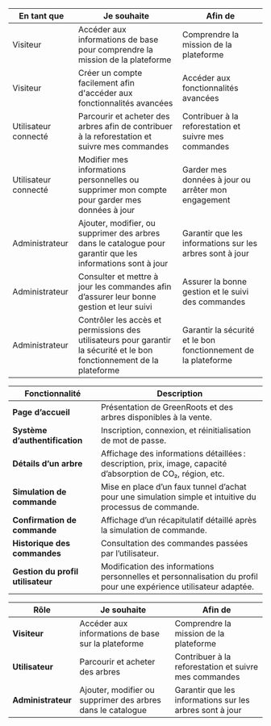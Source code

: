 | En tant que            | Je souhaite                                                                 | Afin de                                                          |
|-------------------------|----------------------------------------------------------------------------|------------------------------------------------------------------|
| Visiteur               | Accéder aux informations de base pour comprendre la mission de la plateforme | Comprendre la mission de la plateforme                          |
| Visiteur               | Créer un compte facilement afin d'accéder aux fonctionnalités avancées       | Accéder aux fonctionnalités avancées                            |
| Utilisateur connecté   | Parcourir et acheter des arbres afin de contribuer à la reforestation et suivre mes commandes | Contribuer à la reforestation et suivre mes commandes          |
| Utilisateur connecté   | Modifier mes informations personnelles ou supprimer mon compte pour garder mes données à jour | Garder mes données à jour ou arrêter mon engagement             |
| Administrateur         | Ajouter, modifier, ou supprimer des arbres dans le catalogue pour garantir que les informations sont à jour | Garantir que les informations sur les arbres sont à jour       |
| Administrateur         | Consulter et mettre à jour les commandes afin d’assurer leur bonne gestion et leur suivi | Assurer la bonne gestion et le suivi des commandes              |
| Administrateur         | Contrôler les accès et permissions des utilisateurs pour garantir la sécurité et le bon fonctionnement de la plateforme | Garantir la sécurité et le bon fonctionnement de la plateforme |

| **Fonctionnalité**           | **Description**                                                                                           |
|-------------------------------|-----------------------------------------------------------------------------------------------------------|
| **Page d’accueil**           | Présentation de GreenRoots et des arbres disponibles à la vente.                                         |
| **Système d’authentification** | Inscription, connexion, et réinitialisation de mot de passe.                                              |
| **Détails d’un arbre**        | Affichage des informations détaillées : description, prix, image, capacité d’absorption de CO₂, région, etc. |
| **Simulation de commande**    | Mise en place d’un faux tunnel d’achat pour une simulation simple et intuitive du processus de commande.  |
| **Confirmation de commande**  | Affichage d’un récapitulatif détaillé après la simulation de commande.                                    |
| **Historique des commandes**  | Consultation des commandes passées par l’utilisateur.                                                    |
| **Gestion du profil utilisateur** | Modification des informations personnelles et personnalisation du profil pour une expérience utilisateur adaptée. |

| Rôle               | Je souhaite                                                       | Afin de                                               |
|---------------------|------------------------------------------------------------------|------------------------------------------------------|
| **Visiteur**        | Accéder aux informations de base sur la plateforme               | Comprendre la mission de la plateforme               |
| **Utilisateur**     | Parcourir et acheter des arbres                                  | Contribuer à la reforestation et suivre mes commandes|
| **Administrateur**  | Ajouter, modifier ou supprimer des arbres dans le catalogue      | Garantir que les informations sur les arbres sont à jour |
